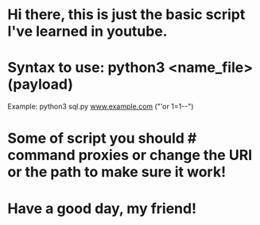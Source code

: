 # Hi there, this is just the basic script I've learned in youtube.
# Syntax to use: python3 <name_file> <url> (payload)
  Example: python3 sql.py www.example.com ("'or 1=1--")
# Some of script you should # command proxies or change the URI or the path to make sure it work!
# Have a good day, my friend!
